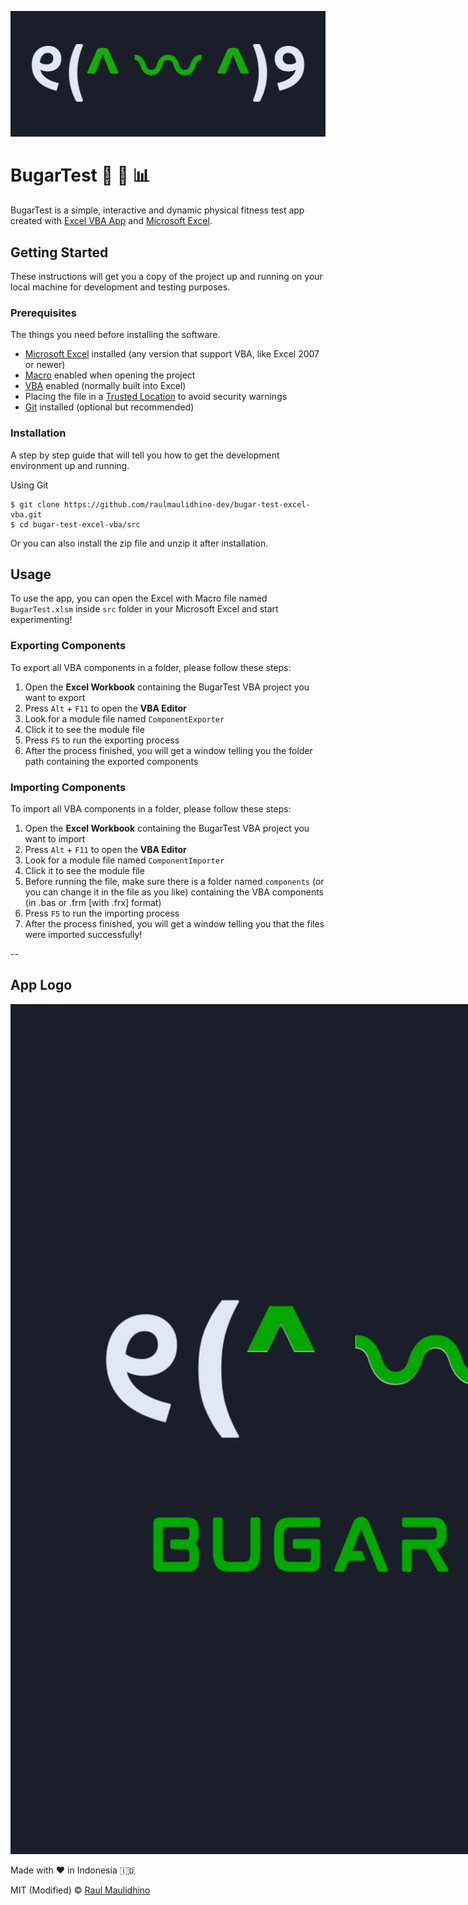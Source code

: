 ![BugarTest Logo](./assets/img/BugarTest_Logo.png)


# BugarTest 💪 🏃 📊




BugarTest is a simple, interactive and dynamic physical fitness test app created with [Excel VBA App](https://learn.microsoft.com/en-us/office/vba/library-reference/concepts/getting-started-with-vba-in-office) and [Microsoft Excel](https://www.microsoft.com/en-us/microsoft-365/excel).


## Getting Started

These instructions will get you a copy of the project up and running on your local machine for development and testing purposes.

### Prerequisites

The things you need before installing the software.

* [Microsoft Excel](https://www.microsoft.com/en-us/microsoft-365/excel) installed (any version that support VBA, like Excel 2007 or newer)
* [Macro](https://learn.microsoft.com/en-us/office/vba/library-reference/concepts/getting-started-with-vba-in-office#macros-and-the-visual-basic-editor) enabled when opening the project
* [VBA](https://learn.microsoft.com/en-us/office/vba/library-reference/concepts/getting-started-with-vba-in-office) enabled (normally built into Excel)
* Placing the file in a [Trusted Location](https://support.microsoft.com/en-us/office/change-macro-security-settings-in-excel-a97c09d2-c082-46b8-b19f-e8621e8fe373) to avoid security warnings
* [Git](https://git-scm.com/downloads) installed (optional but recommended)

### Installation

A step by step guide that will tell you how to get the development environment up and running.

Using Git

```
$ git clone https://github.com/raulmaulidhino-dev/bugar-test-excel-vba.git
$ cd bugar-test-excel-vba/src
```

Or you can also install the zip file and unzip it after installation.


## Usage


To use the app, you can open the Excel with Macro file named `BugarTest.xlsm` inside `src` folder in your Microsoft Excel and start experimenting!


### Exporting Components

To export all VBA components in a folder, please follow these steps:
1. Open the **Excel Workbook** containing the BugarTest VBA project you want to export
2. Press <code>Alt</code> + <code>F11</code> to open the **VBA Editor**
3. Look for a module file named `ComponentExporter`
4. Click it to see the module file
5. Press <code>F5</code> to run the exporting process
6. After the process finished, you will get a window telling you the folder path containing the exported components


### Importing Components

To import all VBA components in a folder, please follow these steps:
1. Open the **Excel Workbook** containing the BugarTest VBA project you want to import
2. Press <code>Alt</code> + <code>F11</code> to open the **VBA Editor**
3. Look for a module file named `ComponentImporter`
4. Click it to see the module file
5. Before running the file, make sure there is a folder named `components` (or you can change it in the file as you like) containing the VBA components (in .bas or .frm [with .frx] format)
6. Press <code>F5</code> to run the importing process
7. After the process finished, you will get a window telling you that the files were imported successfully!


--

## App Logo


<img src="./assets/img/BugarTest_Logo-Square.png" style="min-width: 1360px; width: 50%;" />


Made with ❤️ in Indonesia 🇮🇩


MIT (Modified) © [Raul Maulidhino](https://rauldev.my.id)
